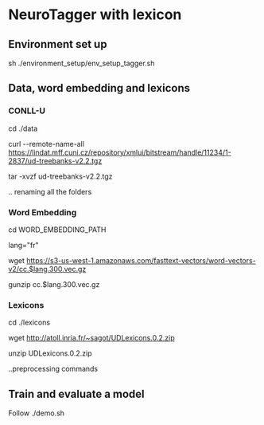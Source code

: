 
# NeuroTagger with lexicon

## Environment set up  

sh ./environment_setup/env_setup_tagger.sh 

## Data, word embedding and lexicons

### CONLL-U 

cd ./data 

curl --remote-name-all https://lindat.mff.cuni.cz/repository/xmlui/bitstream/handle/11234/1-2837/ud-treebanks-v2.2.tgz

tar -xvzf ud-treebanks-v2.2.tgz

.. renaming all the folders 

### Word Embedding 

cd WORD_EMBEDDING_PATH

lang="fr"

wget https://s3-us-west-1.amazonaws.com/fasttext-vectors/word-vectors-v2/cc.$lang.300.vec.gz

gunzip cc.$lang.300.vec.gz

### Lexicons 

cd ./lexicons 

wget http://atoll.inria.fr/~sagot/UDLexicons.0.2.zip

unzip UDLexicons.0.2.zip

..preprocessing commands

## Train and evaluate a model 

Follow ./demo.sh 

